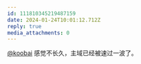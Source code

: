```yaml
---
id: 111810345219487159
date: 2024-01-24T10:01:12.712Z
reply: true
media_attachments: 0
---
```


[@koobai](https://mastodon.social/@koobai) 感觉不长久，主域已经被速过一波了。

